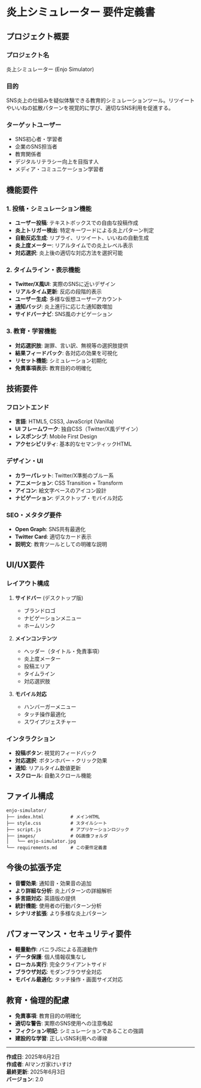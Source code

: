 # 炎上シミュレーター 要件定義書

## プロジェクト概要

### プロジェクト名
炎上シミュレーター (Enjo Simulator)

### 目的
SNS炎上の仕組みを疑似体験できる教育的シミュレーションツール。リツイートやいいねの拡散パターンを視覚的に学び、適切なSNS利用を促進する。

### ターゲットユーザー
- SNS初心者・学習者
- 企業のSNS担当者
- 教育関係者
- デジタルリテラシー向上を目指す人
- メディア・コミュニケーション学習者

## 機能要件

### 1. 投稿・シミュレーション機能
- **ユーザー投稿**: テキストボックスでの自由な投稿作成
- **炎上トリガー検出**: 特定キーワードによる炎上パターン判定
- **自動反応生成**: リプライ、リツイート、いいねの自動生成
- **炎上度メーター**: リアルタイムでの炎上レベル表示
- **対応選択**: 炎上後の適切な対応方法を選択可能

### 2. タイムライン・表示機能
- **Twitter/X風UI**: 実際のSNSに近いデザイン
- **リアルタイム更新**: 反応の段階的表示
- **ユーザー生成**: 多様な仮想ユーザーアカウント
- **通知バッジ**: 炎上進行に応じた通知数増加
- **サイドバーナビ**: SNS風のナビゲーション

### 3. 教育・学習機能
- **対応選択肢**: 謝罪、言い訳、無視等の選択肢提供
- **結果フィードバック**: 各対応の効果を可視化
- **リセット機能**: シミュレーション初期化
- **免責事項表示**: 教育目的の明確化

## 技術要件

### フロントエンド
- **言語**: HTML5, CSS3, JavaScript (Vanilla)
- **UI フレームワーク**: 独自CSS（Twitter/X風デザイン）
- **レスポンシブ**: Mobile First Design
- **アクセシビリティ**: 基本的なセマンティックHTML

### デザイン・UI
- **カラーパレット**: Twitter/X準拠のブルー系
- **アニメーション**: CSS Transition + Transform
- **アイコン**: 絵文字ベースのアイコン設計
- **ナビゲーション**: デスクトップ・モバイル対応

### SEO・メタタグ要件
- **Open Graph**: SNS共有最適化
- **Twitter Card**: 適切なカード表示
- **説明文**: 教育ツールとしての明確な説明

## UI/UX要件

### レイアウト構成
1. **サイドバー** (デスクトップ版)
   - ブランドロゴ
   - ナビゲーションメニュー
   - ホームリンク

2. **メインコンテンツ**
   - ヘッダー（タイトル・免責事項）
   - 炎上度メーター
   - 投稿エリア
   - タイムライン
   - 対応選択肢

3. **モバイル対応**
   - ハンバーガーメニュー
   - タッチ操作最適化
   - スワイプジェスチャー

### インタラクション
- **投稿ボタン**: 視覚的フィードバック
- **対応選択**: ボタンホバー・クリック効果
- **通知**: リアルタイム数値更新
- **スクロール**: 自動スクロール機能

## ファイル構成
```
enjo-simulator/
├── index.html          # メインHTML
├── style.css           # スタイルシート
├── script.js           # アプリケーションロジック
├── images/             # OG画像フォルダ
│   └── enjo-simulator.jpg
└── requirements.md     # この要件定義書
```

## 今後の拡張予定
- **音響効果**: 通知音・効果音の追加
- **より詳細な分析**: 炎上パターンの詳細解析
- **多言語対応**: 英語版の提供
- **統計機能**: 使用者の行動パターン分析
- **シナリオ拡張**: より多様な炎上パターン

## パフォーマンス・セキュリティ要件
- **軽量動作**: バニラJSによる高速動作
- **データ保護**: 個人情報収集なし
- **ローカル実行**: 完全クライアントサイド
- **ブラウザ対応**: モダンブラウザ全対応
- **モバイル最適化**: タッチ操作・画面サイズ対応

## 教育・倫理的配慮
- **免責事項**: 教育目的の明確化
- **適切な警告**: 実際のSNS使用への注意喚起
- **フィクション明記**: シミュレーションであることの強調
- **建設的な学習**: 正しいSNS利用への導線

---

**作成日**: 2025年6月2日  
**作成者**: AIマンガ家けいすけ  
**最終更新**: 2025年6月3日  
**バージョン**: 2.0
